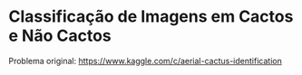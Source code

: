 # Classificação de Imagens em Cactos e Não Cactos

Problema original: https://www.kaggle.com/c/aerial-cactus-identification
